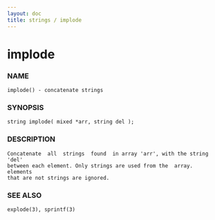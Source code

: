 ```yaml
---
layout: doc
title: strings / implode
---
```

# implode

### NAME

    implode() - concatenate strings

### SYNOPSIS

    string implode( mixed *arr, string del );

### DESCRIPTION

    Concatenate  all  strings  found  in array 'arr', with the string 'del'
    between each element. Only strings are used from the  array.   elements
    that are not strings are ignored.

### SEE ALSO

    explode(3), sprintf(3)

